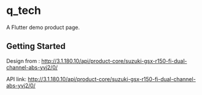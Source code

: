 # q_tech

A Flutter demo product page.

## Getting Started

Design from : http://3.1.180.10/api/product-core/suzuki-gsx-r150-fi-dual-channel-abs-yvj2/0/

API link: http://3.1.180.10/api/product-core/suzuki-gsx-r150-fi-dual-channel-abs-yvj2/0/


